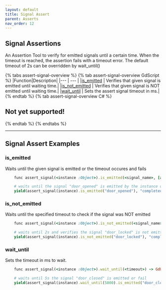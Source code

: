```yaml
---
layout: default
title: Signal Assert
parent: Asserts
nav_order: 12
---
```


## Signal Assertions

An Assertion Tool to verify for emitted signals until a certain time. When the timeout is reached, the assertion fails with a timeout error.
The default timeout of 2s can be overridden by wait_until(<time in ms>)

{% tabs assert-signal-overview %}
{% tab assert-signal-overview GdScript %}
|Function|Description|
|--- | --- |
|[is_emitted](/gdUnit3/asserts/assert-signal/#is_emitted) | Verifies that given signal is emitted until waiting time.|
|[is_not_emitted](/gdUnit3/asserts/assert-signal/#is_not_emitted) | Verifies that given signal is NOT emitted until waiting time.|
|[wait_until](/gdUnit3/asserts/assert-signal/#wait_until) | Sets the assert signal timeout in ms.|
{% endtab %}
{% tab assert-signal-overview C# %}

## Not yet supported!
{% endtab %}
{% endtabs %}

---
## Signal Assert Examples

### is_emitted
Waits until the given signal is emitted or the timeout occures and fails
```ruby
    func assert_signal(<instance :Object>).is_emitted(<signal_name>, [args :Array]) -> GdUnitSignalAssert
```
```ruby
    # waits until the signal "door_opened" is emitted by the instance or fails after default timeout of 2s
    yield(assert_signal(instance).is_emitted("door_opened"), "completed")
```


### is_not_emitted
Waits until the specified timeout to check if the signal was NOT emitted
```ruby
    func assert_signal(<instance :Object>).is_not_emitted(<signal_name>, [args :Array]) -> GdUnitSignalAssert
```
```ruby
    # waits until 2s and verifies the signal "door_locked" is not emitted
    yield(assert_signal(instance).is_not_emitted("door_locked"), "completed")
```

### wait_until
Sets the timeout in ms to wait.
```ruby
    func assert_signal(<instance :Object>).wait_until(<timeout>) -> GdUnitSignalAssert
```
```ruby
    # waits until 5s the signal "door_closed" is emitted or fail
    yield(assert_signal(instance).wait_until(5000).is_emitted("door_closed"), "completed")
```
